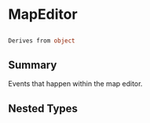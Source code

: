 # MapEditor

## 
```c#
Derives from object
```

## Summary

Events that happen within the map editor.
## Nested Types

